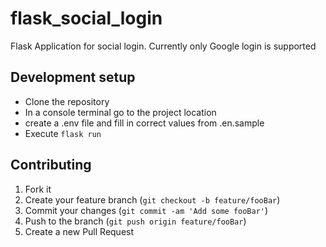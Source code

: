 # flask_social_login
Flask Application for social login. 
Currently only Google login is supported

## Development setup

- Clone the repository
- In a console terminal go to the project location
- create a .env file and fill in correct values from .en.sample
- Execute `flask run`

## Contributing

1. Fork it 
2. Create your feature branch (`git checkout -b feature/fooBar`)
3. Commit your changes (`git commit -am 'Add some fooBar'`)
4. Push to the branch (`git push origin feature/fooBar`)
5. Create a new Pull Request
